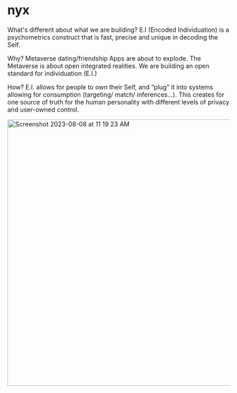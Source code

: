 # nyx

What's different about what we are building?
E.I (Encoded Individuation) is a psychometrics construct that is fast, precise and unique in decoding the Self.

Why? 
Metaverse dating/friendship Apps are about to explode. The Metaverse is about open integrated realities. We are building an open standard for individuation (E.I.)

How? 
E.I. allows for people to own their Self, and “plug” it into systems allowing for consumption (targeting/ match/ inferences...). This creates for one source of truth for the human personality with different levels of privacy and user-owned control.

<img width="604" alt="Screenshot 2023-08-08 at 11 19 23 AM" src="https://github.com/tennydesign/nyx/assets/17029800/2dcc9d38-08c3-4221-8345-763697005db7">
